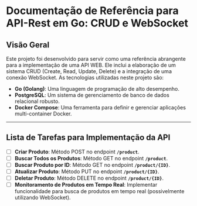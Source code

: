 # **Documentação de Referência para API-Rest em Go: CRUD e WebSocket**

## **Visão Geral**

Este projeto foi desenvolvido para servir como uma referência abrangente para a implementação de uma API WEB. Ele inclui a elaboração de um sistema CRUD (Create, Read, Update, Delete) e a integração de uma conexão WebSocket. As tecnologias utilizadas neste projeto são:

- **Go (Golang)**: Uma linguagem de programação de alto desempenho.
- **PostgreSQL**: Um sistema de gerenciamento de banco de dados relacional robusto.
- **Docker Compose**: Uma ferramenta para definir e gerenciar aplicações multi-container Docker.

---

## **Lista de Tarefas para Implementação da API**

- [ ]  **Criar Produto**: Método POST no endpoint **`/product`**.
- [ ]  **Buscar Todos os Produtos**: Método GET no endpoint **`/product`**.
- [ ]  **Buscar Produto por ID**: Método GET no endpoint **`/product/{ID}`**.
- [ ]  **Atualizar Produto**: Método PUT no endpoint **`/product/{ID}`**.
- [ ]  **Deletar Produto**: Método DELETE no endpoint **`/product/{ID}`**.
- [ ]  **Monitoramento de Produtos em Tempo Real**: Implementar funcionalidade para busca de produtos em tempo real (possivelmente utilizando WebSocket).